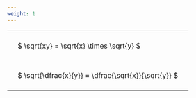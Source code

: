 ```yaml
---
weight: 1
---
```


<style type="text/css">
#T_1af1a th.col_heading {
  text-align: left;
  font-size: 1em;
}
#T_1af1a td {
  text-align: left;
  font-size: 1em;
  padding: 1.5em;
}
</style>
<table id="T_1af1a">
  <thead>
  </thead>
  <tbody>
    <tr>
      <td id="T_1af1a_row0_col0" class="data row0 col0" >$ \sqrt{xy} = \sqrt{x} \times \sqrt{y} $</td>
    </tr>
    <tr>
      <td id="T_1af1a_row1_col0" class="data row1 col0" >$ \sqrt{\dfrac{x}{y}} = \dfrac{\sqrt{x}}{\sqrt{y}} $</td>
    </tr>
  </tbody>
</table>
